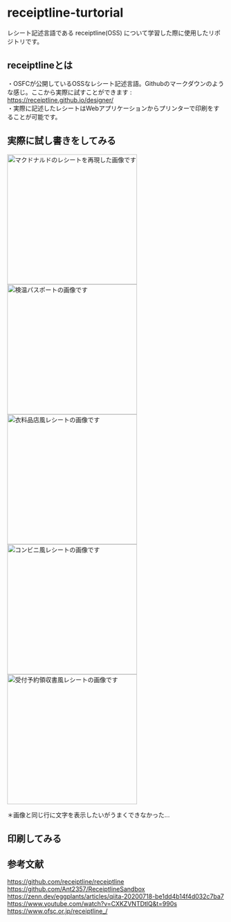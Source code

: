 # receiptline-turtorial
レシート記述言語である receiptline(OSS) について学習した際に使用したリポジトリです。
## receiptlineとは
・OSFCが公開しているOSSなレシート記述言語。Githubのマークダウンのような感じ。ここから実際に試すことができます : https://receiptline.github.io/designer/  
・実際に記述したレシートはWebアプリケーションからプリンターで印刷をすることが可能です。

## 実際に試し書きをしてみる

<img src="" alt="マクドナルドのレシートを再現した画像です" width="300px">  
<img src="" alt="検温パスポートの画像です"  width="300px">  
<img src="" alt="衣料品店風レシートの画像です"  width="300px">  
<img src="" alt="コンビニ風レシートの画像です"  width="300px">  
<img src="" alt="受付予約領収書風レシートの画像です"  width="300px">  

＊画像と同じ行に文字を表示したいがうまくできなかった...

## 印刷してみる

## 参考文献
https://github.com/receiptline/receiptline  
https://github.com/Ant2357/ReceiptlineSandbox  
https://zenn.dev/eggplants/articles/qiita-20200718-be1dd4b14f4d032c7ba7  
https://www.youtube.com/watch?v=CXKZVNTDtlQ&t=990s  
https://www.ofsc.or.jp/receiptline_/

